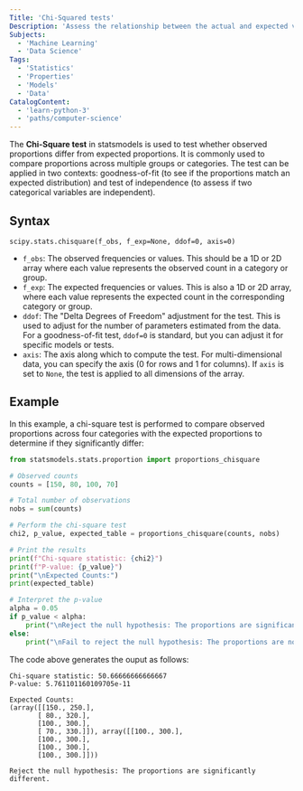 ```yaml
---
Title: 'Chi-Squared tests'
Description: 'Assess the relationship between the actual and expected variables against a hypothesis.'
Subjects:
  - 'Machine Learning'
  - 'Data Science'
Tags:
  - 'Statistics'
  - 'Properties'
  - 'Models'
  - 'Data'
CatalogContent:
  - 'learn-python-3'
  - 'paths/computer-science'
---
```


The **Chi-Square test** in statsmodels is used to test whether observed proportions differ from expected proportions. It is commonly used to compare proportions across multiple groups or categories. The test can be applied in two contexts: goodness-of-fit (to see if the proportions match an expected distribution) and test of independence (to assess if two categorical variables are independent).

## Syntax

```psuedo
scipy.stats.chisquare(f_obs, f_exp=None, ddof=0, axis=0)
```

- `f_obs`: The observed frequencies or values. This should be a 1D or 2D array where each value represents the observed count in a category or group.
- `f_exp`: The expected frequencies or values. This is also a 1D or 2D array, where each value represents the expected count in the corresponding category or group.
- `ddof`: The "Delta Degrees of Freedom" adjustment for the test. This is used to adjust for the number of parameters estimated from the data. For a goodness-of-fit test, `ddof=0` is standard, but you can adjust it for specific models or tests.
- `axis`: The axis along which to compute the test. For multi-dimensional data, you can specify the axis (0 for rows and 1 for columns). If `axis` is set to `None`, the test is applied to all dimensions of the array.

## Example

In this example, a chi-square test is performed to compare observed proportions across four categories with the expected proportions to determine if they significantly differ:

```py
from statsmodels.stats.proportion import proportions_chisquare

# Observed counts
counts = [150, 80, 100, 70]

# Total number of observations
nobs = sum(counts)

# Perform the chi-square test
chi2, p_value, expected_table = proportions_chisquare(counts, nobs)

# Print the results
print(f"Chi-square statistic: {chi2}")
print(f"P-value: {p_value}")
print("\nExpected Counts:")
print(expected_table)

# Interpret the p-value
alpha = 0.05
if p_value < alpha:
    print("\nReject the null hypothesis: The proportions are significantly different.")
else:
    print("\nFail to reject the null hypothesis: The proportions are not significantly different.")
```

The code above generates the ouput as follows:

```shell
Chi-square statistic: 50.66666666666667
P-value: 5.761101160109705e-11

Expected Counts:
(array([[150., 250.],
       [ 80., 320.],
       [100., 300.],
       [ 70., 330.]]), array([[100., 300.],
       [100., 300.],
       [100., 300.],
       [100., 300.]]))

Reject the null hypothesis: The proportions are significantly different.
```
